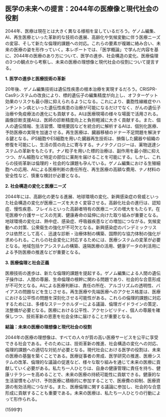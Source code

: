 ## 医学の未来への提言：2044年の医療像と現代社会の役割

2044年、医療は現在とは大きく異なる様相を呈しているだろう。ゲノム編集、AI、再生医療といった革新的な技術の進展、高齢化や気候変動に伴う医療ニーズの変容、そして新たな倫理的課題への対応。これらの要素が複雑に絡み合い、未来の医療の姿を形作っていく。本レポートでは、「医学概論」で学んだ内容を基に、2044年の医療のあり方について、医学の進歩、社会構造の変化、医療倫理の3つの観点から考察し、未来の医療の理想像と現代社会の役割について提言する。

**1. 医学の進歩と医療技術の革新**

20年後、ゲノム編集技術は遺伝性疾患の根本治療を実現するだろう。CRISPR-Cas9システムの改良により、標的遺伝子の編集精度が向上し、オフターゲット効果のリスクも最小限に抑えられるようになる。これにより、嚢胞性線維症やハンチントン病といった遺伝性疾患の治療が可能になるだけでなく、がんの遺伝子治療や免疫療法の進化にも貢献する。AIは医療現場の様々な場面で活用される。画像診断支援AIは、医師の診断精度向上と負担軽減に大きく貢献する。また、個人の遺伝情報、生活習慣、環境要因などを統合的に解析するAIは、個別化医療、予防医療の実現を加速させる。再生医療は、臓器移植のドナー不足問題を解決する鍵となる。iPS細胞やES細胞を用いた臓器再生技術は、損傷した臓器や組織の修復を可能にし、生活の質の向上に寄与する。ナノテクノロジーは、薬物送達システムの革新をもたらす。ナノ粒子を用いた標的治療は、副作用を最小限に抑えつつ、がん細胞など特定の部位に薬剤を届けることを可能にする。しかし、これらの技術革新は倫理的・社会的な課題も孕んでいる。ゲノム編集における生殖細胞への応用、AIによる医療判断の責任所在、再生医療の高額な費用、ナノ材料の安全性など、慎重な検討が必要となる。

**2. 社会構造の変化と医療ニーズ**

2044年には、高齢化の更なる進展、地球環境の変化、新興感染症の脅威といった社会構造の変化が医療ニーズを大きく変容させる。高齢化社会の進行は、認知症、慢性疾患、フレイルといった高齢者特有の医療ニーズの増大をもたらす。在宅医療や介護サービスの充実、健康寿命の延伸に向けた取り組みが重要となる。地球環境の変化は、熱中症、感染症、呼吸器疾患などの増加につながる。気候変動への対策、公衆衛生の強化が不可欠となる。新興感染症のパンデミックリスクは依然として高く、迅速な診断・治療体制の構築、国際的な協力体制の強化が求められる。これらの社会変化に対応するためには、医療システムの変革が必要となる。地域包括ケアシステムの構築、遠隔医療の活用、健康データの利活用による予防医療の推進などが重要となる。

**3. 医療倫理と社会正義**

医療技術の進歩は、新たな倫理的課題を提起する。ゲノム編集による人間の遺伝子操作は、人間の尊厳、生命倫理の根幹に関わる問題であり、社会的な合意形成が不可欠となる。AIによる医療判断は、責任の所在、アルゴリズムの透明性、バイアスの問題などを生じさせる。再生医療や先端医療へのアクセス格差は、医療における公平性の問題を深刻化させる可能性がある。これらの倫理的課題に対応するためには、多様なステークホルダーによる議論、倫理ガイドラインの策定、法整備が必要となる。医療における公平性、アクセシビリティ、個人の尊厳を確保しつつ、技術革新の恩恵を社会全体に届けることが重要となる。

**結論：未来の医療の理想像と現代社会の役割**

2044年の医療の理想像は、すべての人々が質の高い医療サービスを公平に享受できる社会である。そのためには、技術革新の推進、社会構造の変化への対応、倫理的課題への適切な対処が必要となる。現代社会における医学の役割は、未来の医療の基盤を築くことである。医療従事者の育成、医学研究の推進、医療システムの改革、倫理的な議論の促進など、様々な取り組みを通じて未来の医療に貢献していく必要がある。私たち一人ひとりは、自身の健康管理に責任を持ち、健康リテラシーを高めることで、未来の医療の持続可能性に貢献できる。健康的な生活習慣を心がけ、予防医療に積極的に参加することで、医療費の抑制、医療資源の有効活用につながる。また、医療倫理に関する議論に参加し、社会的な合意形成に貢献することも重要である。未来の医療は、私たち一人ひとりの行動によって形作られる。


(1599字)
